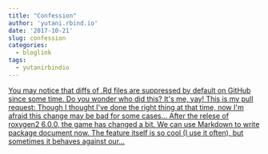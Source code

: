 ```yaml
---
title: "Confession"
author: 'yutani.rbind.io'
date: '2017-10-21'
slug: confession
categories:
  - bloglink
tags:
  - yutanirbindio
---
```


[You may notice that diffs of .Rd files are suppressed by default on GitHub since some time. Do you wonder who did this? It's me, yay! This is my pull request: Though I thought I've done the right thing at that time, now I'm afraid this change may be bad for some cases... After the relese of roxygen2 6.0.0, the game has changed a bit. We can use Markdown to write package document now. The feature itself is so cool (I use it often), but sometimes it behaves against our...<click to read more>](https://yutani.rbind.io/post/2017-10-21-rd-diff/)

